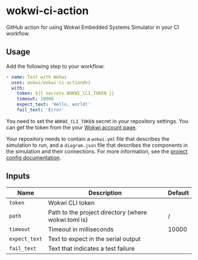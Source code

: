 # wokwi-ci-action

GitHub action for using Wokwi Embedded Systems Simulator in your CI workflow.

## Usage

Add the following step to your workflow:

```yaml
- name: Test with Wokwi
  uses: wokwi/wokwi-ci-action@v1
  with:
    token: ${{ secrets.WOKWI_CLI_TOKEN }}
    timeout: 10000
    expect_text: 'Hello, world!'
    fail_text: 'Error'
```

You need to set the `WOKWI_CLI_TOKEN` secret in your repository settings. You can get the token from the your [Wokwi account page](https://wokwi.com/dashboard/profile).

Your repository needs to contain a `wokwi.yml` file that describes the simulation to run, and a `diagram.json` file that describes the components in the simulation and their connections. For more information, see the [project config documentation](https://docs.wokwi.com/vscode/project-config).

## Inputs

| Name          | Description                                         | Default |
| ------------- | --------------------------------------------------- | ------- |
| `token`       | Wokwi CLI token                                     |         |
| `path`        | Path to the project directory (where wokwi.toml is) | /       |
| `timeout`     | Timeout in milliseconds                             | 10000   |
| `expect_text` | Text to expect in the serial output                 |         |
| `fail_text`   | Text that indicates a test failure                  |         |
